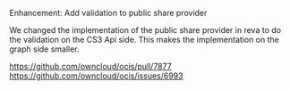 Enhancement: Add validation to public share provider

We changed the implementation of the public share provider in reva to do the validation on the CS3 Api side. This makes the implementation on the graph side smaller.

https://github.com/owncloud/ocis/pull/7877
https://github.com/owncloud/ocis/issues/6993
